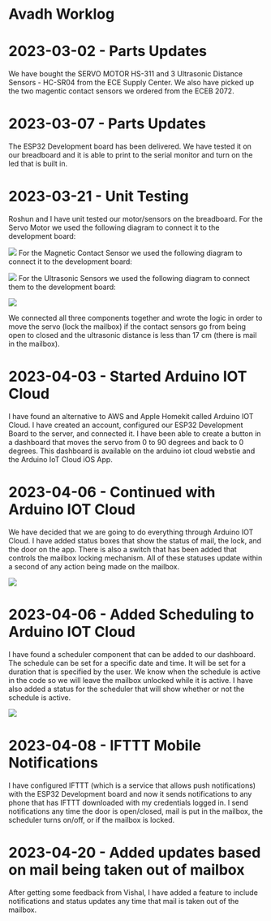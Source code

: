 # Avadh Worklog

# 2023-03-02 - Parts Updates

We have bought the SERVO MOTOR HS-311 and 3 Ultrasonic Distance Sensors - HC-SR04 from the ECE Supply Center. We also have picked up the two magentic contact sensors we ordered from the ECEB 2072.

# 2023-03-07 - Parts Updates

The ESP32 Development board has been delivered. We have tested it on our breadboard and it is able to print to the serial monitor and turn on the led that is built in.

# 2023-03-21 - Unit Testing

Roshun and I have unit tested our motor/sensors on the breadboard. For the Servo Motor we used the following diagram to connect it to the development board: 

![](https://esp32io.com/images/tutorial/esp32-servo-motor-wiring-diagram.jpg)
For the Magnetic Contact Sensor we used the following diagram to connect it to the development board: 

![](https://esp32io.com/images/tutorial/esp32-door-sensor-wiring-diagram.jpg)
For the Ultrasonic Sensors we used the following diagram to connect them to the development board: 

![](https://esp32io.com/images/tutorial/esp32-ultrasonic-sensor-wiring-diagram.jpg)

We connected all three components together and wrote the logic in order to move the servo (lock the mailbox) if the contact sensors go from being open to closed and the ultrasonic distance is less than 17 cm (there is mail in the mailbox).

# 2023-04-03 - Started Arduino IOT Cloud

I have found an alternative to AWS and Apple Homekit called Arduino IOT Cloud. I have created an account, configured our ESP32 Development Board to the server, and connected it. I have been able to create a button in a dashboard that moves the servo from 0 to 90 degrees and back to 0 degrees. This dashboard is available on the arduino iot cloud webstie and the Arduino IoT Cloud iOS App.

# 2023-04-06 - Continued with Arduino IOT Cloud

We have decided that we are going to do everything through Arduino IOT Cloud. I have added status boxes that show the status of mail, the lock, and the door on the app. There is also a switch that has been added that controls the mailbox locking mechanism. All of these statuses update within a second of any action being made on the mailbox.

![](https://github.com/avadhnpatel/ECE-445-Team-26/blob/main/notebooks/Avadh/Screenshot%202023-05-03%20at%205.10.12%20PM.png)

# 2023-04-06 - Added Scheduling to Arduino IOT Cloud

I have found a scheduler component that can be added to our dashboard. The schedule can be set for a specific date and time. It will be set for a duration that is specified by the user. We know when the schedule is active in the code so we will leave the mailbox unlocked while it is active. I have also added a status for the scheduler that will show whether or not the schedule is active.

![](https://github.com/avadhnpatel/ECE-445-Team-26/blob/main/notebooks/Avadh/Screenshot%202023-05-03%20at%205.10.30%20PM.png)

# 2023-04-08 - IFTTT Mobile Notifications

I have configured IFTTT (which is a service that allows push notifications) with the ESP32 Development board and now it sends notifications to any phone that has IFTTT downloaded with my credentials logged in. I send notifications any time the door is open/closed, mail is put in the mailbox, the scheduler turns on/off, or if the mailbox is locked. 

# 2023-04-20 - Added updates based on mail being taken out of mailbox

After getting some feedback from Vishal, I have added a feature to include notifications and status updates any time that mail is taken out of the mailbox. 




